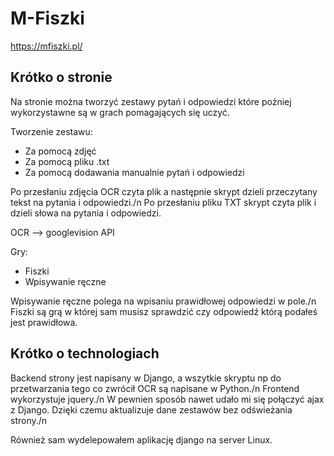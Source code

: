 # M-Fiszki
https://mfiszki.pl/
## Krótko o stronie

Na stronie można tworzyć zestawy pytań i odpowiedzi które poźniej wykorzystawne są w grach pomagających się uczyć.

Tworzenie zestawu:
- Za pomocą zdjęć
- Za pomocą pliku .txt
- Za pomocą dodawania manualnie pytań i odpowiedzi

Po przesłaniu zdjęcia OCR czyta plik a następnie skrypt dzieli przeczytany tekst na pytania i odpowiedzi./n
Po przesłaniu pliku TXT skrypt czyta plik i dzieli słowa na pytania i odpowiedzi.

OCR --> googlevision API


Gry:
- Fiszki
- Wpisywanie ręczne

Wpisywanie ręczne polega na wpisaniu prawidłowej odpowiedzi w pole./n
Fiszki są grą w której sam musisz sprawdzić czy odpowiedź którą podałeś jest prawidłowa.


## Krótko o technologiach

Backend strony jest napisany w Django, a wszytkie skryptu np do przetwarzania tego co zwrócił OCR są napisane w Python./n
Frontend wykorzystuje jquery./n
W pewnien sposób nawet udało mi się połączyć ajax z Django. Dzięki czemu aktualizuje dane zestawów bez odświeżania strony./n

Również sam wydelepowałem aplikację django na server Linux.
